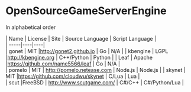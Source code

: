 # OpenSourceGameServerEngine

In alphabetical order

| Name | License | Site | Source Language | Script Language |  
| -----|----|----|   
| gonet     | MIT       |http://gonet2.github.io            | Go            | N/A           |
| kbengine  | LGPL      |http://kbengine.org                | C++/Python    | Python        | 
| Leaf      | Apache    |https://github.com/name5566/leaf   | Go            | N/A           |  
| pomelo    | MIT       | http://pomelo.netease.com         | Node.js       | Node.js       | 
| skynet    | MIT       |https://github.com/cloudwu/skynet  | C/Lua         | Lua           |   
| scut      |FreeBSD    |  http://www.scutgame.com/         | C#/C++        | C#/Python/Lua |  
